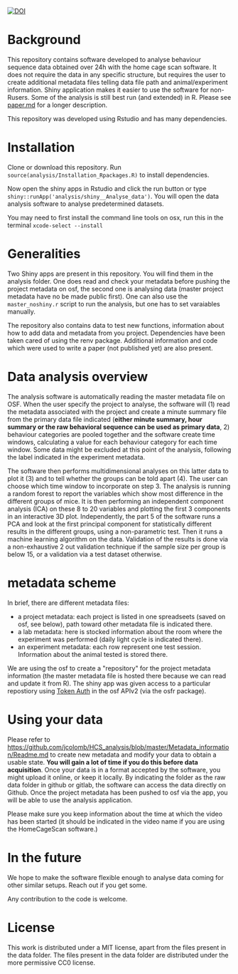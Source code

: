 [![DOI](https://zenodo.org/badge/DOI/10.5281/zenodo.1162739.svg)](https://doi.org/10.5281/zenodo.1162739)


# Background

This repository contains software developed to analyse behaviour sequence data obtained over 24h with the home cage scan software. It does not require the data in any specific structure, but requires the user to create additional metadata files telling data file path and animal/experiment information. Shiny application makes it easier to use the software for non-Rusers. Some of the analysis is still best run (and extended) in R. Please see [paper.md](paper.md) for a longer description.

This repository was developed using Rstudio and has many dependencies. 

# Installation

Clone or download this repository. Run `source(analysis/Installation_Rpackages.R)` to install dependencies.

Now open the shiny apps in Rstudio and click the run button or type `shiny::runApp('analysis/shiny__Analyse_data')`. You will open the data analysis software to analyse predetermined datasets.

You may need to first install the command line tools on osx, run this in the terminal
   ` xcode-select --install  `

# Generalities

Two Shiny apps are present in this repository. You will find them in the analysis folder. One does read and check your metadata before pushing the project metadata on osf, the second one is analysing data (master project metadata have no be made public first). One can also use the `master_noshiny.r` script to run the analysis, but one has to set varaiables manually.

The repository also contains data to test new functions, information about how to add data and metadata from you project. Dependencies have been taken cared of using the renv package. Additional information and code which were used to write a paper (not published yet) are also present.


# Data analysis overview

The analysis software is automatically reading the master metadata file on OSF. When the user specify the project to analyse, the software will (1) read the metadata associated with the project and create a minute summary file from the primary data file indicated (**either minute summary, hour summary or the raw behavioral sequence can be used as primary data**, 2) behaviour categories are pooled together and the software create time windows, calculating a value for each behaviour category for each time window. Some data might be excluded at this point of the analysis, following the label indicated in the experiment metadata. 

The software then performs multidimensional analyses on this latter data to plot it (3) and to tell whether the groups can be told apart (4). The user can choose which time window to incorporate on step 3. The analysis is running a random forest to report the variables which show most difference in the different groups of mice. It is then performing an independent component analysis (ICA) on these 8 to 20 variables and plotting the first 3 components in an interactive 3D plot. Independently, the part 5 of the software runs a PCA and look at the first principal component for statistically different results in the different groups, using a non-parametric test. Then it runs a machine learning algorithm on the data. Validation of the results is done via a non-exhaustive 2 out validation technique if the sample size per group is below 15, or a validation via a test dataset otherwise.

# metadata scheme

 In brief, there are different metadata files:

- a project metadata: each project is listed in one spreadseets (saved on osf, see below), path toward other metadata file is indicated there.
- a lab metadata: here is stocked information about the room where the experiment was performed (daily light cycle is indicated there).
- an experiment metadata: each row represent one test session. Information about the animal tested is stored there.

We are using the osf to create a "repository" for the project metadata information (the master metadata file is hosted there because we can read and update it from R). The shiny app was given access to a particular repostiory using [Token Auth](https://cran.r-project.org/web/packages/osfr/vignettes/auth.html) in the osf APIv2 (via the osfr package).

# Using your data

Please refer to https://github.com/jcolomb/HCS_analysis/blob/master/Metadata_information/Readme.md to create new metadata and modify your data to obtain a usable state. **You will gain a lot of time if you do this before data acquisition**. Once your data is in a format accepted by the software, you might upload it online, or keep it locally. By indicating the folder as the raw data folder in github or gitlab, the software can access the data directly on Github. Once the project metadata has been pushed to osf via the app, you will be able to use the analysis application.

Please make sure you keep information about the time at which the video has been started (it should be indicated in the video name if you are using the HomeCageScan software.)



# In the future

We hope to make the software flexible enough to analyse data coming for other similar setups. Reach out if you get some.

Any contribution to the code is welcome.

# License
This work is distributed under a MIT license, apart from the files present in the data folder.
The files present in the data folder are distributed under the more permissive CC0 license.

